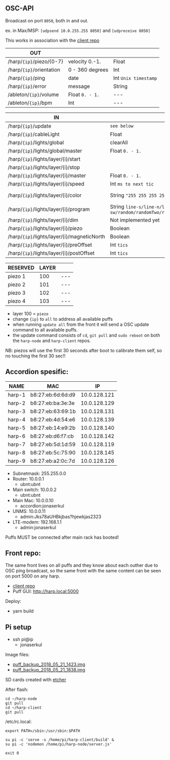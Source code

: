 ## OSC-API

Broadcast on port `8050`, both in and out.

ex. in Max/MSP: `[udpsend 10.0.255.255 8050]` and `[udpreceive 8050]`

This works in association with the [client repo](https://github.com/jonasbarsten/harp-client)

|OUT|||
|---|---|---|
|/harp/`{ip}`/piezo/{0-7}|velocity 0.-1.|Float|
|/harp/`{ip}`/orientation|0 - 360 degrees|Int|
|/harp/`{ip}`/ping|date|Int `Unix timestamp`|
|/harp/`{ip}`/error|message|String|
|/ableton/`{ip}`/volume|Float `0. - 1.`|---|
|/ableton/`{ip}`/bpm|Int|---|

|IN|VALUE|DEFAULT|
|---|---|---|
|/harp/`{ip}`/update|`see below`|
|/harp/`{ip}`/cableLight|Float|
|/harp/`{ip}`/lights/global|clearAll|
|/harp/`{ip}`/lights/global/master|Float `0. - 1.`|1.|
|/harp/`{ip}`/lights/layer/{i}/start||false|
|/harp/`{ip}`/lights/layer/{i}/stop||true|
|/harp/`{ip}`/lights/layer/{i}/master|Float `0. - 1.`|1.|
|/harp/`{ip}`/lights/layer/{i}/speed|Int `ms to next tic`|500|
|/harp/`{ip}`/lights/layer/{i}/color|String `"255 255 255 255"`|10 10 10 10|
|/harp/`{ip}`/lights/layer/{i}/program|String `line-s/line-n/line-e/line-w/line-ne/line-nw/line-se/line-sw/random/randomTwo/randomThree/randomFour/randomFive/randomSix/allOn/allOff`|line-s|
|/harp/`{ip}`/lights/layer/{i}/dim|Not implemented yet|??|
|/harp/`{ip}`/lights/layer/{i}/piezo|Boolean|false|
|/harp/`{ip}`/lights/layer/{i}/magneticNorth|Boolean|false|
|/harp/`{ip}`/lights/layer/{i}/preOffset|Int `tics`|0|
|/harp/`{ip}`/lights/layer/{i}/postOffset|Int `tics`|0|

|RESERVED|LAYER||
|---|---|---|
|piezo 1|100|---|
|piezo 2|101|---|
|piezo 3|102|---|
|piezo 4|103|---|

* layer 100 = `piezo`
* change `{ip}` to `all` to address all available puffs
* when running `update all` from the front it will send a OSC update command to all available puffs.
* the update command consists of `cd`, `git pull` and `sudo reboot` on both the `harp-node` and `harp-client` repos.

NB: piezos will use the first 30 seconds after boot to calibrate them self, so no touching the first 30 sec!!

## Accordion spesific:

|NAME|MAC|IP|
|---|---|---|
|harp-1|b8:27:eb:6d:6d:d9|10.0.128.121|
|harp-2|b8:27:eb:ba:3e:3e|10.0.128.129|
|harp-3|b8:27:eb:63:69:1b|10.0.128.131|
|harp-4|b8:27:eb:4d:54:e6|10.0.128.139|
|harp-5|b8:27:eb:14:e9:2b|10.0.128.140|
|harp-6|b8:27:eb:d6:f7:cb|10.0.128.142|
|harp-7|b8:27:eb:5d:1d:59|10.0.128.119|
|harp-8|b8:27:eb:5c:75:90|10.0.128.145|
|harp-9|b8:27:eb:a2:0c:7d|10.0.128.126|

* Subnetmask: 255.255.0.0
* Router: 10.0.0.1
	* ubnt:ubnt
* Main switch: 10.0.0.2
	* ubnt:ubnt
* Main Mac: 10.0.0.10
	* accordion:jonaserkul
* UNMS: 10.0.0.11
	* admin:Jks78aUHBkjbas?hjewkjas2323
* LTE-modem: 192.168.1.1
	* admin:jonaserkul

Puffs MUST be connected after main rack has booted!

## Front repo:

The same front lives on all puffs and they know about each outher due to OSC ping broadcast, so the same front with the same content can be seen on port 5000 on any harp. 

* [client repo](https://github.com/jonasbarsten/harp-client)
* Puff GUI: http://harp.local:5000

Deploy:

* yarn build

## Pi setup

* ssh pi@ip
	* jonaserkul

Image files:

* [puff_backup_2018_05_21_1423.img](https://www.dropbox.com/s/n3zod5omfpd9moo/puff_backup_2018_05_21_1423.img?dl=0)
* [puff_backup_2018_05_21_1838.img](https://www.dropbox.com/s/sloj5mbn8rh5ccp/puff_backup_2018_05_21_1838.img?dl=0)

SD cards created with [etcher](https://etcher.io/)

After flash:

```
cd ~/harp-node
git pull
cd ~/harp-client
git pull
```

/etc/rc.local:

```
export PATH=/sbin:/usr/sbin:$PATH

su pi -c 'serve -s /home/pi/harp-client/build' &
su pi -c 'nodemon /home/pi/harp-node/server.js'

exit 0
```